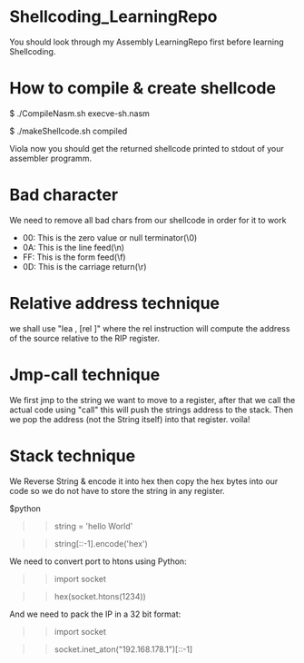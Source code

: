 # Shellcoding_LearningRepo
You should look through my Assembly LearningRepo first before learning Shellcoding.


# How to compile & create shellcode
$ ./CompileNasm.sh execve-sh.nasm

$ ./makeShellcode.sh compiled

Viola now you should get the returned shellcode printed to stdout of your assembler programm.


# Bad character
We need to remove all bad chars from our shellcode in order for it to work
- 00: This is the zero value or null terminator(\0)
- 0A: This is the line feed(\n)
- FF: This is the form feed(\f)
- 0D: This is the carriage return(\r)

# Relative address technique
we shall use "lea <destination>, [rel <source>]"
where the rel instruction will compute the address of the source relative to the RIP register.
  

# Jmp-call technique
We first jmp to the string we want to move to a register, after that we call the actual code using "call" this will push the strings address to the stack.
Then we pop the address (not the String itself) into that register. voila!


# Stack technique
We Reverse String & encode it into hex then copy the hex bytes into our code so we do not have to store the string in any register.

$python
>> string = 'hello World'

>> string[::-1].encode('hex')

We need to convert port to htons using Python:
>> import socket

>> hex(socket.htons(1234))

And we need to pack the IP in a 32 bit format:
>> import socket

>> socket.inet_aton("192.168.178.1")[::-1]





